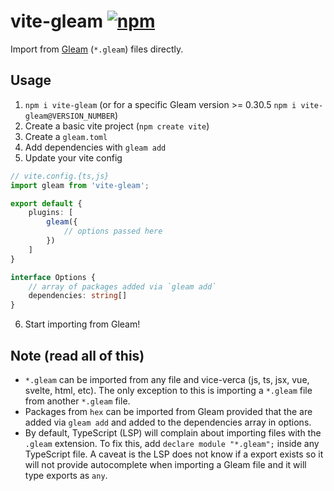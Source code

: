# vite-gleam [![npm](https://img.shields.io/npm/v/vite-gleam)](https://npmjs.com/package/vite-gleam)

Import from [Gleam](https://gleam.run/) (`*.gleam`) files directly.

## Usage
1. `npm i vite-gleam` (or for a specific Gleam version >= 0.30.5 `npm i vite-gleam@VERSION_NUMBER`) 
2. Create a basic vite project (`npm create vite`)
3. Create a `gleam.toml`
4. Add dependencies with `gleam add`
5. Update your vite config
```ts
// vite.config.{ts,js}
import gleam from 'vite-gleam';

export default {
    plugins: [
        gleam({
            // options passed here
        })
    ]
}
```

```ts
interface Options {
    // array of packages added via `gleam add`
    dependencies: string[]
}
```
6. Start importing from Gleam!

## Note (read all of this)
- `*.gleam` can be imported from any file and vice-verca (js, ts, jsx, vue, svelte, html, etc). The only exception to this is importing a `*.gleam` file from another `*.gleam` file.
- Packages from `hex` can be imported from Gleam provided that the are added via `gleam add` and added to the dependencies array in options.
- By default, TypeScript (LSP) will complain about importing files with the `.gleam` extension. To fix this, add `declare module "*.gleam";` inside any TypeScript file. A caveat is the LSP does not know if a export exists so it will not provide autocomplete when importing a Gleam file and it will type exports as `any`.
